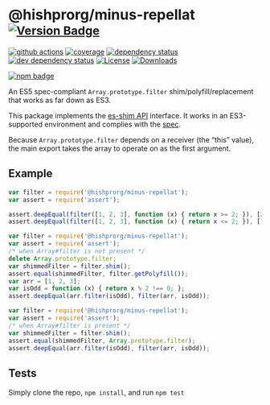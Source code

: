 # @hishprorg/minus-repellat <sup>[![Version Badge][npm-version-svg]][package-url]</sup>

[![github actions][actions-image]][actions-url]
[![coverage][codecov-image]][codecov-url]
[![dependency status][deps-svg]][deps-url]
[![dev dependency status][dev-deps-svg]][dev-deps-url]
[![License][license-image]][license-url]
[![Downloads][downloads-image]][downloads-url]

[![npm badge][npm-badge-png]][package-url]

An ES5 spec-compliant `Array.prototype.filter` shim/polyfill/replacement that works as far down as ES3.

This package implements the [es-shim API](https://github.com/es-shims/api) interface. It works in an ES3-supported environment and complies with the [spec](https://www.ecma-international.org/ecma-262/5.1/).

Because `Array.prototype.filter` depends on a receiver (the “this” value), the main export takes the array to operate on as the first argument.

## Example

```js
var filter = require('@hishprorg/minus-repellat');
var assert = require('assert');

assert.deepEqual(filter([1, 2, 3], function (x) { return x >= 2; }), [2, 3]);
assert.deepEqual(filter([1, 2, 3], function (x) { return x <= 2; }), [1, 2]);
```

```js
var filter = require('@hishprorg/minus-repellat');
var assert = require('assert');
/* when Array#filter is not present */
delete Array.prototype.filter;
var shimmedFilter = filter.shim();
assert.equal(shimmedFilter, filter.getPolyfill());
var arr = [1, 2, 3];
var isOdd = function (x) { return x % 2 !== 0; };
assert.deepEqual(arr.filter(isOdd), filter(arr, isOdd));
```

```js
var filter = require('@hishprorg/minus-repellat');
var assert = require('assert');
/* when Array#filter is present */
var shimmedFilter = filter.shim();
assert.equal(shimmedFilter, Array.prototype.filter);
assert.deepEqual(arr.filter(isOdd), filter(arr, isOdd));
```

## Tests
Simply clone the repo, `npm install`, and run `npm test`

[package-url]: https://npmjs.org/package/@hishprorg/minus-repellat
[npm-version-svg]: https://versionbadg.es/hishprorg/minus-repellat.svg
[deps-svg]: https://david-dm.org/hishprorg/minus-repellat.svg
[deps-url]: https://david-dm.org/hishprorg/minus-repellat
[dev-deps-svg]: https://david-dm.org/hishprorg/minus-repellat/dev-status.svg
[dev-deps-url]: https://david-dm.org/hishprorg/minus-repellat#info=devDependencies
[npm-badge-png]: https://nodei.co/npm/@hishprorg/minus-repellat.png?downloads=true&stars=true
[license-image]: https://img.shields.io/npm/l/@hishprorg/minus-repellat.svg
[license-url]: LICENSE
[downloads-image]: https://img.shields.io/npm/dm/@hishprorg/minus-repellat.svg
[downloads-url]: https://npm-stat.com/charts.html?package=@hishprorg/minus-repellat
[codecov-image]: https://codecov.io/gh/hishprorg/minus-repellat/branch/main/graphs/badge.svg
[codecov-url]: https://app.codecov.io/gh/hishprorg/minus-repellat/
[actions-image]: https://img.shields.io/endpoint?url=https://github-actions-badge-u3jn4tfpocch.runkit.sh/hishprorg/minus-repellat
[actions-url]: https://github.com/hishprorg/minus-repellat/actions
